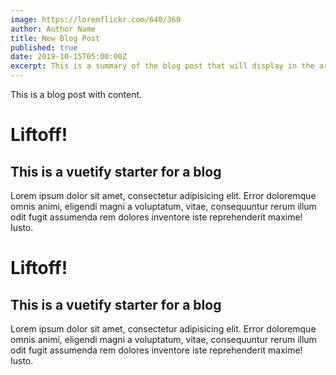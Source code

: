```yaml
---
image: https://loremflickr.com/640/360
author: Author Name
title: New Blog Post
published: true
date: 2019-10-15T05:00:00Z
excerpt: This is a summary of the blog post that will display in the article list.
---
```


This is a blog post with content.

# Liftoff!

## This is a vuetify starter for a blog

Lorem ipsum dolor sit amet, consectetur adipisicing elit. Error doloremque omnis animi, eligendi magni a voluptatum, vitae, consequuntur rerum illum odit fugit assumenda rem dolores inventore iste reprehenderit maxime! Iusto.

# Liftoff!

## This is a vuetify starter for a blog

Lorem ipsum dolor sit amet, consectetur adipisicing elit. Error doloremque omnis animi, eligendi magni a voluptatum, vitae, consequuntur rerum illum odit fugit assumenda rem dolores inventore iste reprehenderit maxime! Iusto.